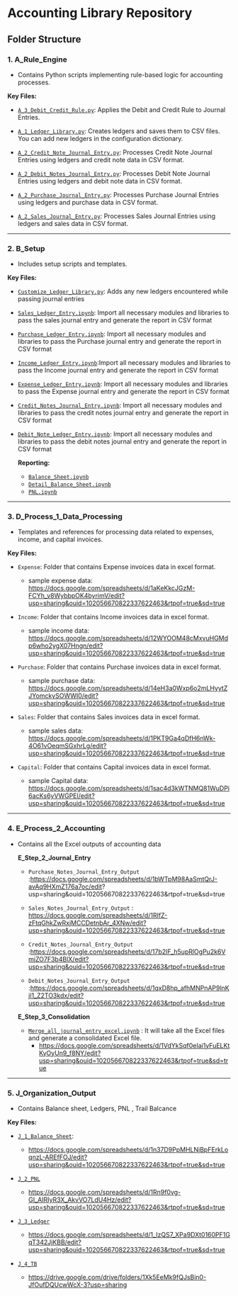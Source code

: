 # Accounting Library Repository

## Folder Structure

### 1. A_Rule_Engine

- Contains Python scripts implementing rule-based logic for accounting processes.

**Key Files:**
- [`A_3_Debit_Credit_Rule.py`](https://github.com/Muskan-s-9/Accounting-Library/blob/main/Accounting_Library/A_Rule_Engine/A_3_Debit_Credit_Rule.py): Applies the Debit and Credit Rule to Journal Entries.
  
- [`A_1_Ledger_Library.py`](https://github.com/Muskan-s-9/Accounting-Library/blob/main/Accounting_Library/A_Rule_Engine/A_1_Ledger_Library.py): Creates ledgers and saves them to CSV files. You can add new ledgers in the configuration dictionary.
  
- [`A_2_Credit_Note_Journal_Entry.py`](https://github.com/Muskan-s-9/Accounting-Library/blob/main/Accounting_Library/A_Rule_Engine/A_2_Credit_Note_Journal_Entry.py): Processes Credit Note Journal Entries using ledgers and credit note data in CSV format.
  
- [`A_2_Debit_Notes_Journal_Entry.py`](https://github.com/Muskan-s-9/Accounting-Library/blob/main/Accounting_Library/A_Rule_Engine/A_2_Debit_Notes_Journal_Entry.py): Processes Debit Note Journal Entries using ledgers and debit note data in CSV format.
  
- [`A_2_Purchase_Journal_Entry.py`](https://github.com/Muskan-s-9/Accounting-Library/blob/main/Accounting_Library/A_Rule_Engine/A_2_Purchase_Journal_Entry.py): Processes Purchase Journal Entries using ledgers and purchase data in CSV format.

- [`A_2_Sales_Journal_Entry.py`](https://github.com/Muskan-s-9/Accounting-Library/blob/main/Accounting_Library/A_Rule_Engine/A_2_Sales_Journal_Entry.py): Processes Sales Journal Entries using ledgers and sales data in CSV format.

     

---

### 2. B_Setup

- Includes setup scripts and templates.

**Key Files:**
- [`Customize_Ledger_Library.py`](https://github.com/Muskan-s-9/Accounting-Library/blob/main/Accounting_Library/B_Setup/B_1_Ledger_Setup/Customize_Ledger_Library.py): Adds any new ledgers encountered while passing journal entries
-  [`Sales_Ledger_Entry.ipynb`](https://github.com/Muskan-s-9/Accounting-Library/blob/main/Accounting_Library/B_Setup/B_3_Sales_Codes/Sales_Ledger_Entry.ipynb): Import all necessary modules and libraries to pass the sales journal entry and generate the report in CSV format

- [`Purchase_Ledger_Entry.ipynb`](https://github.com/Muskan-s-9/Accounting-Library/blob/main/Accounting_Library/B_Setup/B_4_Purchase_Codes/Purchase_Ledger_Entry.ipynb): Import all necessary modules and libraries to pass the Purchase journal entry and generate the report in CSV format
  
- [`Income_Ledger_Entry.ipynb`](https://github.com/Muskan-s-9/Accounting-Library/blob/main/Accounting_Library/B_Setup/B_5_Income_Codes/Income_Ledger_Entry.ipynb):Import all necessary modules and libraries to pass the Income journal entry and generate the report in CSV format
  
- [`Expense_Ledger_Entry.ipynb`](https://github.com/Muskan-s-9/Accounting-Library/blob/main/Accounting_Library/B_Setup/B_6_Expense_Code/Expense_Ledger_Entry.ipynb): Import all necessary modules and libraries to pass the Expense journal entry and generate the report in CSV format
  
- [`Credit_Notes_Journal_Entry.ipynb`](https://github.com/Muskan-s-9/Accounting-Library/blob/main/Accounting_Library/B_Setup/B_7_Credit_Notes_Code/Credit_Notes_Journal_Entry.ipynb): Import all necessary modules and libraries to pass the credit notes journal entry and generate the report in CSV format
  
- [`Debit_Note_Ledger_Entry.ipynb`](https://github.com/Muskan-s-9/Accounting-Library/blob/main/Accounting_Library/B_Setup/B_8_Debit_Notes_Code/Debit_Note_Ledger_Entry.ipynb):
  Import all necessary modules and libraries to pass the debit notes journal entry and generate the report in CSV format

  **Reporting:**
  - [`Balance_Sheet.ipynb`](https://github.com/Muskan-s-9/Accounting-Library/blob/main/Accounting_Library/B_Setup/B_9_Reporting_Codes/Balance_Sheet.ipynb)
  - [`Detail_Balance_Sheet.ipynb`](https://github.com/Muskan-s-9/Accounting-Library/blob/main/Accounting_Library/B_Setup/B_9_Reporting_Codes/Detail_Balance_Sheet.ipynb)
  - [`PNL.ipynb`](https://github.com/Muskan-s-9/Accounting-Library/blob/main/Accounting_Library/B_Setup/B_9_Reporting_Codes/PNL.ipynb)
---


### 3.  D_Process_1_Data_Processing

- Templates and references for processing data related to expenses, income, and capital invoices.

**Key Files:**
 - `Expense`: Folder that contains  Expense invoices data in excel format.
   -  sample expense data: https://docs.google.com/spreadsheets/d/1aKeKkcJGzM-FCYh_v8WybbpOK4byrimV/edit?usp=sharing&ouid=102056670822337622463&rtpof=true&sd=true
 
 - `Income`: Folder that contains  Income invoices data in excel format.
    - sample income  data: https://docs.google.com/spreadsheets/d/12WYOOM48cMxvuHGMdp6who2ygX07Hngn/edit?usp=sharing&ouid=102056670822337622463&rtpof=true&sd=true
 
 - `Purchase`: Folder that contains  Purchase invoices data in excel format.
    - sample purchase data: https://docs.google.com/spreadsheets/d/14eH3a0Wxp6o2mLHyytZJYomckySOWWI0/edit?usp=sharing&ouid=102056670822337622463&rtpof=true&sd=true
 
 - `Sales`: Folder that contains  Sales invoices data in excel format.
    - sample sales data: https://docs.google.com/spreadsheets/d/1PKT9Ga4qDfH6nWk-4O61vOeqmSGxhrLg/edit?usp=sharing&ouid=102056670822337622463&rtpof=true&sd=true
 
 - `Capital`: Folder that contains  Capital invoices data in excel format.
    - sample Capital data: https://docs.google.com/spreadsheets/d/1sac4d3kWTNMQ81WuDPi6acKs6yVWGPEl/edit?usp=sharing&ouid=102056670822337622463&rtpof=true&sd=true
---

### 4. E_Process_2_Accounting

- Contains all the Excel outputs of accounting data

  **E_Step_2_Journal_Entry**
    - `Purchase_Notes_Journal_Entry_Output` :https://docs.google.com/spreadsheets/d/1bWTpM98AaSmtQrJ-avAq9HXmZ176a7oc/edit?    usp=sharing&ouid=102056670822337622463&rtpof=true&sd=true
      
    - `Sales_Notes_Journal_Entry_Output` : https://docs.google.com/spreadsheets/d/1RIfZ-zFtqGhkZwRxjMCCDetnbAr_4XNw/edit?usp=sharing&ouid=102056670822337622463&rtpof=true&sd=true
      
    - `Credit_Notes_Journal_Entry_Output` :https://docs.google.com/spreadsheets/d/17b2lF_h5upRlOgPu2k6VmjZO7F3b4BlX/edit?usp=sharing&ouid=102056670822337622463&rtpof=true&sd=true
  
    - `Debit_Notes_Journal_Entry_Output` :https://docs.google.com/spreadsheets/d/1qxD8hp_afhMNPnAP9lnKjl1_Z2TO3kdx/edit?usp=sharing&ouid=102056670822337622463&rtpof=true&sd=true
 
  **E_Step_3_Consolidation**
   - [`Merge_all_journal_entry_excel.ipynb`]('https://github.com/Muskan-s-9/Accounting-Library/blob/main/Accounting_Library/E_Process_2_Accounting/E_Step_3_Consolidation/Merge_all_journal_entry_excel.ipynb') : It will take all the Excel files and generate a consolidated Excel file.
     -  https://docs.google.com/spreadsheets/d/1VdYkSqf0eIai1yFuELKtKyOyUn9_f8NY/edit?usp=sharing&ouid=102056670822337622463&rtpof=true&sd=true
    


    
---



### 5.  J_Organization_Output

- Contains  Balance sheet, Ledgers, PNL , Trail Balcance

**Key Files:**
- [`J_1_Balance_Sheet`](https://github.com/Muskan-s-9/Accounting-Library/tree/main/Accounting_Library/J_Organization_Output/J_1_Balance_Sheet):
    - https://docs.google.com/spreadsheets/d/1n37D9PpMHLNjBpFErkLoqnzL-AREfFOJ/edit?usp=sharing&ouid=102056670822337622463&rtpof=true&sd=true

- [`J_2_PNL`](https://github.com/Muskan-s-9/Accounting-Library/tree/main/Accounting_Library/J_Organization_Output/J_2_PNL)
    - https://docs.google.com/spreadsheets/d/1Rn9f0vg-GI_AIRIyR3X_AkvVO7LdU4Hz/edit?usp=sharing&ouid=102056670822337622463&rtpof=true&sd=true

- [`J_3_Ledger`](https://github.com/Muskan-s-9/Accounting-Library/tree/main/Accounting_Library/J_Organization_Output/J_3_Ledger)
    - https://docs.google.com/spreadsheets/d/1_IzQS7_XPa9DXt0160PF1GqT342JjKBB/edit?usp=sharing&ouid=102056670822337622463&rtpof=true&sd=true

- [`J_4_TB`](https://github.com/Muskan-s-9/Accounting-Library/tree/main/Accounting_Library/J_Organization_Output/J_4_TB)
    - https://drive.google.com/drive/folders/1Xk5EeMk9fQJsBin0-JfOufDQUcwWcX-3?usp=sharing





